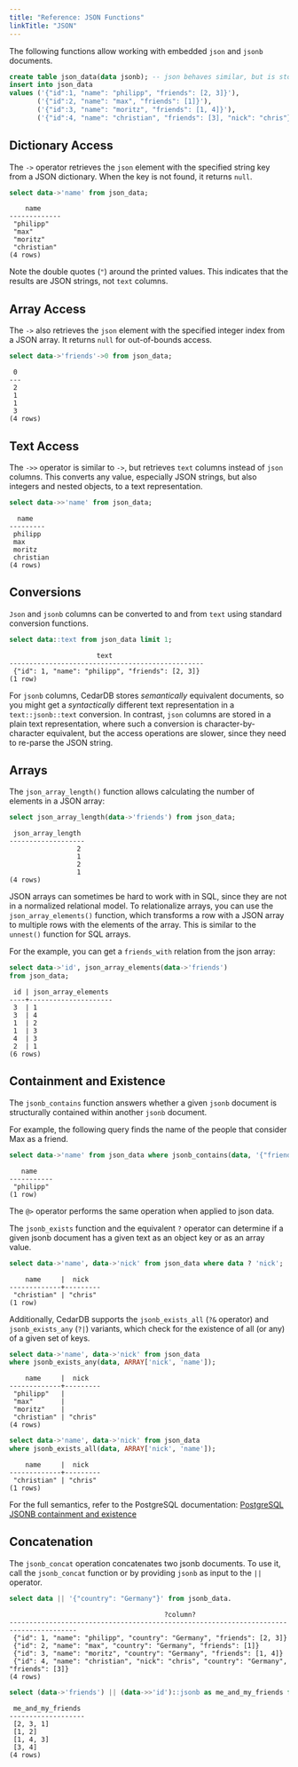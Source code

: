 ```yaml
---
title: "Reference: JSON Functions"
linkTitle: "JSON"
---
```


The following functions allow working with embedded `json` and `jsonb` documents.

```sql
create table json_data(data jsonb); -- json behaves similar, but is stored in plain text
insert into json_data
values ('{"id":1, "name": "philipp", "friends": [2, 3]}'),
       ('{"id":2, "name": "max", "friends": [1]}'),
       ('{"id":3, "name": "moritz", "friends": [1, 4]}'),
       ('{"id":4, "name": "christian", "friends": [3], "nick": "chris"}');
```

## Dictionary Access

The `->` operator retrieves the `json` element with the specified string key from a JSON dictionary.
When the key is not found, it returns `null`.

```sql
select data->'name' from json_data;
```

```
    name     
-------------
 "philipp"
 "max"
 "moritz"
 "christian"
(4 rows)
```

Note the double quotes (`"`) around the printed values.
This indicates that the results are JSON strings, not `text` columns.

## Array Access

The `->` also retrieves the `json` element with the specified integer index from a JSON array.
It returns `null` for out-of-bounds access.

```sql
select data->'friends'->0 from json_data;
```

```
 0 
---
 2
 1
 1
 3
(4 rows)
```

## Text Access

The `->>` operator is similar to `->`, but retrieves `text` columns instead of `json` columns.
This converts any value, especially JSON strings, but also integers and nested objects, to a text representation.

```sql
select data->>'name' from json_data;
```

```
  name   
---------
 philipp
 max
 moritz
 christian
(4 rows)
```

## Conversions

`Json` and `jsonb` columns can be converted to and from `text` using standard conversion functions.

```sql
select data::text from json_data limit 1;
```

```
                      text                       
-------------------------------------------------
 {"id": 1, "name": "philipp", "friends": [2, 3]}
(1 row)
```

For `jsonb` columns, CedarDB stores *semantically* equivalent documents, so you might get a *syntactically* different
text representation in a `text::jsonb::text` conversion.
In contrast, `json` columns are stored in a plain text representation, where such a conversion is character-by-character
equivalent, but the access operations are slower, since they need to re-parse the JSON string.

## Arrays

The `json_array_length()` function allows calculating the number of elements in a JSON array:

```sql
select json_array_length(data->'friends') from json_data;
```

```
 json_array_length 
-------------------
                 2
                 1
                 2
                 1
(4 rows)
```

JSON arrays can sometimes be hard to work with in SQL, since they are not in a normalized relational model.
To relationalize arrays, you can use the `json_array_elements()` function, which transforms a row with a JSON array to
multiple rows with the elements of the array.
This is similar to the `unnest()` function for SQL arrays.

For the example, you can get a `friends_with` relation from the json array:

```sql
select data->'id', json_array_elements(data->'friends')
from json_data;
```

```
 id | json_array_elements 
----+---------------------
 3  | 1
 3  | 4
 1  | 2
 1  | 3
 4  | 3
 2  | 1
(6 rows)
```

## Containment and Existence
The `jsonb_contains` function answers whether a given `jsonb` document is structurally contained within another `jsonb` document.

For example, the following query finds the name of the people that consider Max as a friend.
```sql
select data->'name' from json_data where jsonb_contains(data, '{"friends": [2]}');
```
```
   name    
-----------
 "philipp"
(1 row)
```

The `@>` operator performs the same operation when applied to json data. 

The `jsonb_exists` function and the equivalent `?` operator can determine if a given jsonb document has a given text as an object key or as an array value.

```sql
select data->'name', data->'nick' from json_data where data ? 'nick';
```
```
    name     |  nick   
-------------+---------
 "christian" | "chris"
(1 row)
```

Additionally, CedarDB supports the `jsonb_exists_all` (`?&` operator) and `jsonb_exists_any` (`?|`) variants, which check for the existence of all (or any) of a given set of keys. 
```sql
select data->'name', data->'nick' from json_data
where jsonb_exists_any(data, ARRAY['nick', 'name']);
```
```
    name     |  nick   
-------------+---------
 "philipp"   | 
 "max"       | 
 "moritz"    | 
 "christian" | "chris"
(4 rows)
```

```sql
select data->'name', data->'nick' from json_data
where jsonb_exists_all(data, ARRAY['nick', 'name']);
```
```
    name     |  nick   
-------------+---------
 "christian" | "chris"
(1 rows)
```
For the full semantics, refer to the PostgreSQL documentation: [PostgreSQL JSONB containment and existence](https://www.postgresql.org/docs/17/datatype-json.html#JSON-CONTAINMENT)

## Concatenation
The `jsonb_concat` operation concatenates two jsonb documents. To use it, call the `jsonb_concat` function or by providing `jsonb` as input to the `||` operator.
```sql
select data || '{"country": "Germany"}' from jsonb_data.
```
```
                                       ?column?                                        
---------------------------------------------------------------------------------------
 {"id": 1, "name": "philipp", "country": "Germany", "friends": [2, 3]}
 {"id": 2, "name": "max", "country": "Germany", "friends": [1]}
 {"id": 3, "name": "moritz", "country": "Germany", "friends": [1, 4]}
 {"id": 4, "name": "christian", "nick": "chris", "country": "Germany", "friends": [3]}
(4 rows)
```

```sql
select (data->'friends') || (data->>'id')::jsonb as me_and_my_friends from json_data;
```
```
 me_and_my_friends 
-------------------
 [2, 3, 1]
 [1, 2]
 [1, 4, 3]
 [3, 4]
(4 rows)
```
